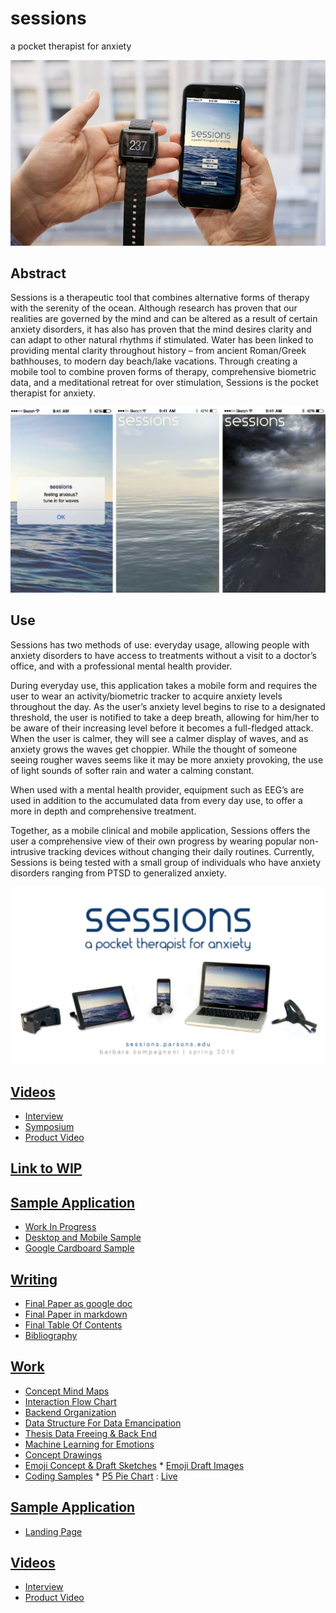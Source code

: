 # sessions
a pocket therapist for anxiety

![screenshot](https://github.com/compagnb/sessions/blob/master/236_img_01.jpg)

## Abstract
Sessions is a therapeutic tool that combines alternative forms of therapy with the serenity of the ocean. Although research has proven that our realities are governed by the mind and can be altered as a result of certain anxiety disorders, it has also has proven that the mind desires clarity and can adapt to other natural rhythms if stimulated. Water has been linked to providing mental clarity throughout history – from ancient Roman/Greek bathhouses, to modern day beach/lake vacations. Through creating a mobile tool to combine proven forms of therapy, comprehensive biometric data, and a meditational retreat for over stimulation, Sessions is the pocket therapist for anxiety.

![product shot](https://github.com/compagnb/sessions/blob/master/236_img_03.jpg)

## Use
Sessions has two methods of use: everyday usage, allowing people with anxiety disorders to have access to treatments without a visit to a doctor’s office, and with a professional mental health provider.

During everyday use, this application takes a mobile form and requires the user to wear an activity/biometric tracker to acquire anxiety levels throughout the day. As the user’s anxiety level begins to rise to a designated threshold, the user is notified to take a deep breath, allowing for him/her to be aware of their increasing level before it becomes a full-fledged attack. When the user is calmer, they will see a calmer display of waves, and as anxiety grows the waves get choppier. While the thought of someone seeing rougher waves seems like it may be more anxiety provoking, the use of light sounds of softer rain and water a calming constant.

When used with a mental health provider, equipment such as EEG’s are used in addition to the accumulated data from every day use, to offer a more in depth and comprehensive treatment.

Together, as a mobile clinical and mobile application, Sessions offers the user a comprehensive view of their own progress by wearing popular non-intrusive tracking devices without changing their daily routines. Currently, Sessions is being tested with a small group of individuals who have anxiety disorders ranging from PTSD to generalized anxiety.

![product shot](https://github.com/compagnb/sessions/blob/master/final.jpg)

## [Videos](https://github.com/compagnb/thesis/tree/master/visualization/README.md)
   *  [Interview](https://player.vimeo.com/video/127937025?title=0&byline=0&portrait=0&autoplay=0&color=ffffff)
   *  [Symposium](https:// )
   *  [Product Video](http://)

## [Link to WIP](https://sessions.parsons.edu)

## [Sample Application](https://github.com/compagnb)
   *  [Work In Progress](http://sessions.parsons.edu)
   *  [Desktop and Mobile Sample](http://sessions.parsons.edu/demos/session_ipad.html)
   *  [Google Cardboard Sample](http://sessions.parsons.edu/cardboard/)
   
## [Writing](https://github.com/compagnb)
*   [Final Paper as google doc](https://docs.google.com/)
*   [Final Paper in markdown](https://github.com/compagnb/sessions/blob/master/complete.md)
*   [Final Table Of Contents](https://github.com/compagnb/sessions/blob/master/toc.md)
*   [Bibliography](https://github.com/compagnb/sessions/blob/master/readinglist.md)

## [Work](https://github.com/compagnb)
*   [Concept Mind Maps](https://github.com/compagnb)
*   [Interaction Flow Chart](https://github.com/compagnb)
*   [Backend Organization]()
   *   [Data Structure For Data Emancipation](https://github.com/compagnb)
   *   [Thesis Data Freeing & Back End](https://github.com/compagnb)
   *   [Machine Learning for Emotions](https://github.com/compagnb)
*   [Concept Drawings]()
   *   [Emoji Concept & Draft Sketches](https://github.com/compagnb)
      *   [Emoji Draft Images](https://github.com/compagnb)
   *   [Coding Samples](https://github.com/compagnb)
      *   [P5 Pie Chart](https://github.com/compagnb) : [Live](http://b.parsons.edu/~compagnb)


## [Sample Application](https://github.com/compagnb)
   *  [Landing Page](http://)
   
## [Videos](https://github.com/compagnb/thesis/tree/master/visualization/README.md)
   *  [Interview](https://player.vimeo.com/video/127937025?title=0&byline=0&portrait=0&autoplay=0&color=ffffff)
   *  [Product Video](http://)
